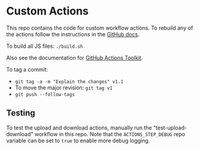 # Custom Actions

This repo contains the code for custom workflow actions. To
rebuild any of the actions follow the instructions in the
[GitHub docs](https://docs.github.com/en/actions/creating-actions/creating-a-javascript-action#commit-tag-and-push-your-action-to-github).

To build all JS files: `./build.sh`

Also see the documentation for [GitHub Actions Toolkit](https://github.com/actions/toolkit).

To tag a commit:

* `git tag -a -m "Explain the changes" v1.1`
* To move the major revision: `git tag v1`
* `git push --follow-tags`

## Testing

To test the upload and download actions, manually run the "test-upload-download" workflow in this
repo. Note that the `ACTIONS_STEP_DEBUG` repo variable can be set to `true` to enable more debug
logging.

